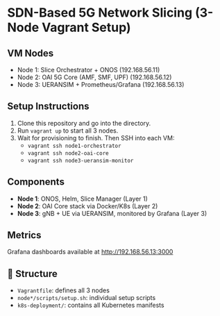 # SDN-Based 5G Network Slicing (3-Node Vagrant Setup)

## VM Nodes
- Node 1: Slice Orchestrator + ONOS (192.168.56.11)
- Node 2: OAI 5G Core (AMF, SMF, UPF) (192.168.56.12)
- Node 3: UERANSIM + Prometheus/Grafana (192.168.56.13)

##  Setup Instructions
1. Clone this repository and go into the directory.
2. Run `vagrant up` to start all 3 nodes.
3. Wait for provisioning to finish. Then SSH into each VM:
   - `vagrant ssh node1-orchestrator`
   - `vagrant ssh node2-oai-core`
   - `vagrant ssh node3-ueransim-monitor`

##  Components
- **Node 1**: ONOS, Helm, Slice Manager (Layer 1)
- **Node 2**: OAI Core stack via Docker/K8s (Layer 2)
- **Node 3**: gNB + UE via UERANSIM, monitored by Grafana (Layer 3)

##  Metrics
Grafana dashboards available at http://192.168.56.13:3000

## 📁 Structure
- `Vagrantfile`: defines all 3 nodes
- `node*/scripts/setup.sh`: individual setup scripts
- `k8s-deployment/`: contains all Kubernetes manifests

